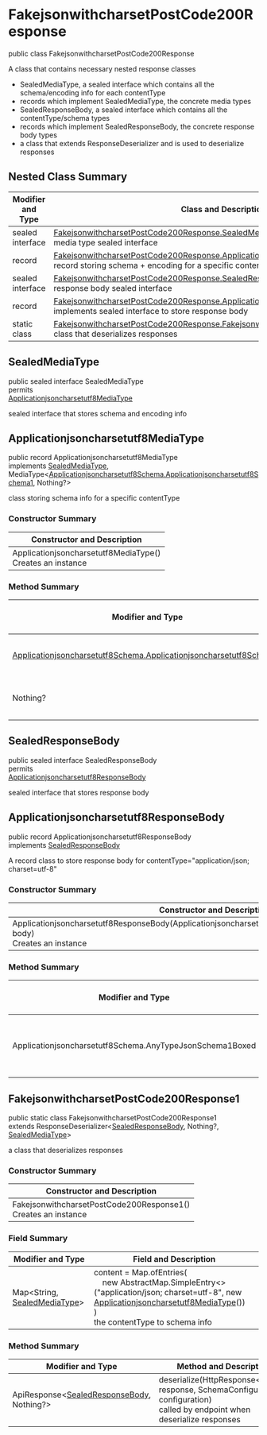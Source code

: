 # FakejsonwithcharsetPostCode200Response

public class FakejsonwithcharsetPostCode200Response

A class that contains necessary nested response classes
- SealedMediaType, a sealed interface which contains all the schema/encoding info for each contentType
- records which implement SealedMediaType, the concrete media types
- SealedResponseBody, a sealed interface which contains all the contentType/schema types
- records which implement SealedResponseBody, the concrete response body types
- a class that extends ResponseDeserializer and is used to deserialize responses

## Nested Class Summary
| Modifier and Type | Class and Description |
| ----------------- | --------------------- |
| sealed interface | [FakejsonwithcharsetPostCode200Response.SealedMediaType](#sealedmediatype)<br>media type sealed interface |
| record | [FakejsonwithcharsetPostCode200Response.Applicationjsoncharsetutf8MediaType](#applicationjsoncharsetutf8mediatype)<br>record storing schema + encoding for a specific contentType |
| sealed interface | [FakejsonwithcharsetPostCode200Response.SealedResponseBody](#sealedresponsebody)<br>response body sealed interface |
| record | [FakejsonwithcharsetPostCode200Response.Applicationjsoncharsetutf8ResponseBody](#applicationjsoncharsetutf8responsebody)<br>implements sealed interface to store response body |
| static class | [FakejsonwithcharsetPostCode200Response.FakejsonwithcharsetPostCode200Response1](#fakejsonwithcharsetpostcode200response1)<br>class that deserializes responses |

## SealedMediaType
public sealed interface SealedMediaType<br>
permits<br>
[Applicationjsoncharsetutf8MediaType](#applicationjsoncharsetutf8mediatype)

sealed interface that stores schema and encoding info

## Applicationjsoncharsetutf8MediaType
public record Applicationjsoncharsetutf8MediaType<br>
implements [SealedMediaType](#sealedmediatype), MediaType<[Applicationjsoncharsetutf8Schema.Applicationjsoncharsetutf8Schema1](../../../../paths/fakejsonwithcharset/post/responses/code200response/content/applicationjsoncharsetutf8/Applicationjsoncharsetutf8Schema.md#applicationjsoncharsetutf8schema1), Nothing?>

class storing schema info for a specific contentType

### Constructor Summary
| Constructor and Description |
| --------------------------- |
| Applicationjsoncharsetutf8MediaType()<br>Creates an instance |

### Method Summary
| Modifier and Type | Method and Description |
| ----------------- | ---------------------- |
| [Applicationjsoncharsetutf8Schema.Applicationjsoncharsetutf8Schema1](../../../../paths/fakejsonwithcharset/post/responses/code200response/content/applicationjsoncharsetutf8/Applicationjsoncharsetutf8Schema.md#applicationjsoncharsetutf8schema1) | schema()<br>the schema for this MediaType |
| Nothing? | encoding()<br>the encoding info |

## SealedResponseBody
public sealed interface SealedResponseBody<br>
permits<br>
[Applicationjsoncharsetutf8ResponseBody](#applicationjsoncharsetutf8responsebody)

sealed interface that stores response body

## Applicationjsoncharsetutf8ResponseBody
public record Applicationjsoncharsetutf8ResponseBody<br>
implements [SealedResponseBody](#sealedresponsebody)

A record class to store response body for contentType="application/json; charset=utf-8"

### Constructor Summary
| Constructor and Description |
| --------------------------- |
| Applicationjsoncharsetutf8ResponseBody(Applicationjsoncharsetutf8Schema.AnyTypeJsonSchema1Boxed body)<br>Creates an instance |

### Method Summary
| Modifier and Type | Method and Description |
| ----------------- | ---------------------- |
| Applicationjsoncharsetutf8Schema.AnyTypeJsonSchema1Boxed | body()<br>returns the body passed in in the constructor |

## FakejsonwithcharsetPostCode200Response1
public static class FakejsonwithcharsetPostCode200Response1<br>
extends ResponseDeserializer<[SealedResponseBody](#sealedresponsebody), Nothing?, [SealedMediaType](#sealedmediatype)>

a class that deserializes responses

### Constructor Summary
| Constructor and Description |
| --------------------------- |
| FakejsonwithcharsetPostCode200Response1()<br>Creates an instance |

### Field Summary
| Modifier and Type | Field and Description |
| ----------------- | --------------------- |
| Map<String, [SealedMediaType](#sealedmediatype)> | content =  Map.ofEntries(<br>&nbsp;&nbsp;&nbsp;&nbsp;new AbstractMap.SimpleEntry<>("application/json; charset=utf-8", new [Applicationjsoncharsetutf8MediaType](#applicationjsoncharsetutf8mediatype)())<br>)<br>the contentType to schema info |

### Method Summary
| Modifier and Type | Method and Description |
| ----------------- | ---------------------- |
| ApiResponse<[SealedResponseBody](#sealedresponsebody), Nothing?> | deserialize(HttpResponse<byte[]> response, SchemaConfiguration configuration)<br>called by endpoint when deserialize responses |
